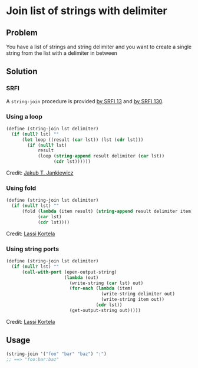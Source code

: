 # Join list of strings with delimiter

## Problem

You have a list of strings and string delimiter and you want to create
a single string from the list with a delimiter in between

## Solution

### SRFI

A `string-join` procedure is provided
[by SRFI 13](https://srfi.schemers.org/srfi-13/srfi-13.html#string-join) and
[by SRFI 130](https://srfi.schemers.org/srfi-130/srfi-130.html#string-join).

### Using a loop

```Scheme
(define (string-join lst delimiter)
  (if (null? lst) ""
      (let loop ((result (car lst)) (lst (cdr lst)))
        (if (null? lst)
            result
            (loop (string-append result delimiter (car lst))
                  (cdr lst))))))
```

Credit: [Jakub T. Jankiewicz](https://jcubic.pl/me)

### Using fold

```Scheme
(define (string-join lst delimiter)
  (if (null? lst) ""
      (fold (lambda (item result) (string-append result delimiter item))
            (car lst)
            (cdr lst))))
```

Credit: [Lassi Kortela](https://github.com/lassik)

### Using string ports

```Scheme
(define (string-join lst delimiter)
  (if (null? lst) ""
      (call-with-port (open-output-string)
                      (lambda (out)
                        (write-string (car lst) out)
                        (for-each (lambda (item)
                                    (write-string delimiter out)
                                    (write-string item out))
                                  (cdr lst))
                        (get-output-string out)))))
```

Credit: [Lassi Kortela](https://github.com/lassik)

## Usage

```Scheme
(string-join '("foo" "bar" "baz") ":")
;; ==> "foo:bar:baz"
```
